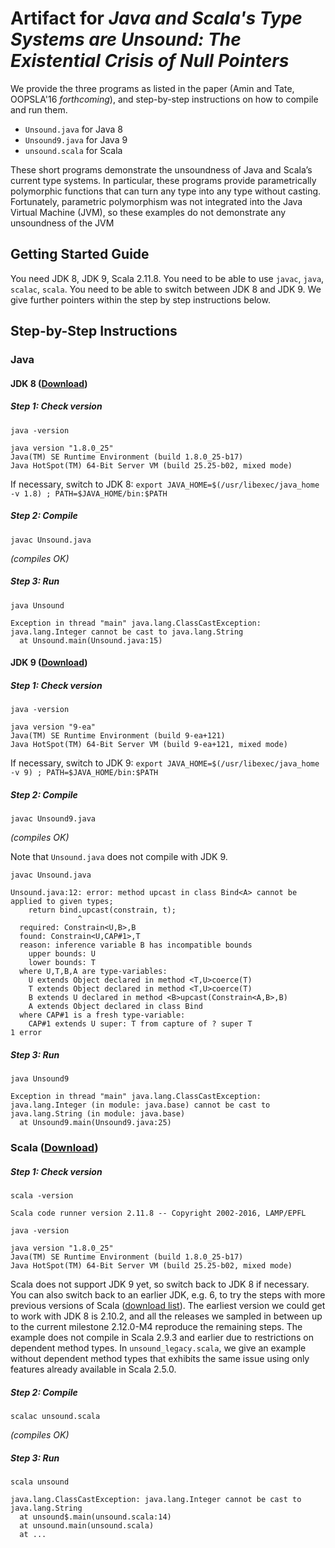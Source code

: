# Artifact for _Java and Scala's Type Systems are Unsound: The Existential Crisis of Null Pointers_

We provide the three programs as listed in the paper (Amin and Tate, OOPSLA'16 _forthcoming_),
and step-by-step instructions on how to compile and run them.

- `Unsound.java` for Java 8
- `Unsound9.java` for Java 9
- `unsound.scala` for Scala

These short programs demonstrate the unsoundness of Java and
Scala’s current type systems. In particular, these programs provide
parametrically polymorphic functions that can turn any type into any
type without casting. Fortunately, parametric polymorphism was not
integrated into the Java Virtual Machine (JVM), so these examples do
not demonstrate any unsoundness of the JVM

## Getting Started Guide

You need JDK 8, JDK 9, Scala 2.11.8.
You need to be able to use `javac`, `java`, `scalac`, `scala`.
You need to be able to switch between JDK 8 and JDK 9.
We give further pointers within the step by step instructions below.

## Step-by-Step Instructions

### Java

#### JDK 8 ([Download](http://www.oracle.com/technetwork/java/javase/downloads/jdk8-downloads-2133151.html))

##### Step 1: Check version
`java -version`

```
java version "1.8.0_25"
Java(TM) SE Runtime Environment (build 1.8.0_25-b17)
Java HotSpot(TM) 64-Bit Server VM (build 25.25-b02, mixed mode)
```

If necessary, switch to JDK 8:
`export JAVA_HOME=$(/usr/libexec/java_home -v 1.8) ; PATH=$JAVA_HOME/bin:$PATH`

##### Step 2: Compile
`javac Unsound.java`

_(compiles OK)_

##### Step 3: Run
`java Unsound`

```
Exception in thread "main" java.lang.ClassCastException: java.lang.Integer cannot be cast to java.lang.String
  at Unsound.main(Unsound.java:15)
```

#### JDK 9 ([Download](https://jdk9.java.net/download/))

##### Step 1: Check version
`java -version`

```
java version "9-ea"
Java(TM) SE Runtime Environment (build 9-ea+121)
Java HotSpot(TM) 64-Bit Server VM (build 9-ea+121, mixed mode)
```

If necessary, switch to JDK 9:
`export JAVA_HOME=$(/usr/libexec/java_home -v 9) ; PATH=$JAVA_HOME/bin:$PATH`

##### Step 2: Compile
`javac Unsound9.java`

_(compiles OK)_

Note that `Unsound.java` does not compile with JDK 9.

`javac Unsound.java`


```
Unsound.java:12: error: method upcast in class Bind<A> cannot be applied to given types;
    return bind.upcast(constrain, t);
               ^
  required: Constrain<U,B>,B
  found: Constrain<U,CAP#1>,T
  reason: inference variable B has incompatible bounds
    upper bounds: U
    lower bounds: T
  where U,T,B,A are type-variables:
    U extends Object declared in method <T,U>coerce(T)
    T extends Object declared in method <T,U>coerce(T)
    B extends U declared in method <B>upcast(Constrain<A,B>,B)
    A extends Object declared in class Bind
  where CAP#1 is a fresh type-variable:
    CAP#1 extends U super: T from capture of ? super T
1 error
```

##### Step 3: Run
`java Unsound9`

```
Exception in thread "main" java.lang.ClassCastException: java.lang.Integer (in module: java.base) cannot be cast to java.lang.String (in module: java.base)
  at Unsound9.main(Unsound9.java:25)
```

### Scala ([Download](http://downloads.lightbend.com/scala/2.11.8/scala-2.11.8.tgz))

##### Step 1: Check version
`scala -version`

```
Scala code runner version 2.11.8 -- Copyright 2002-2016, LAMP/EPFL
```

`java -version`

```
java version "1.8.0_25"
Java(TM) SE Runtime Environment (build 1.8.0_25-b17)
Java HotSpot(TM) 64-Bit Server VM (build 25.25-b02, mixed mode)
```

Scala does not support JDK 9 yet, so switch back to JDK 8 if necessary.
You can also switch back to an earlier JDK, e.g. 6, to try the steps with more previous versions of Scala ([download list](http://scala-lang.org/download/all.html)).
The earliest version we could get to work with JDK 8 is 2.10.2, and all the releases we sampled in between up to the current milestone 2.12.0-M4 reproduce the remaining steps.
The example does not compile in Scala 2.9.3 and earlier due to restrictions on dependent method types. In `unsound_legacy.scala`, we give an example without dependent method types that exhibits the same issue using only features already available in Scala 2.5.0.

##### Step 2: Compile
`scalac unsound.scala`

_(compiles OK)_

##### Step 3: Run

`scala unsound`

```
java.lang.ClassCastException: java.lang.Integer cannot be cast to java.lang.String
  at unsound$.main(unsound.scala:14)
  at unsound.main(unsound.scala)
  at ...
```
